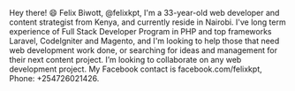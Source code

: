 Hey there! 😄 Felix Biwott, @felixkpt, I'm a 33-year-old web developer and content strategist from Kenya, and currently reside in Nairobi. I've long term experience of Full Stack Developer Program in PHP and top frameworks Laravel, CodeIgniter and Magento, and I'm looking to help those that need web development work done, or searching for ideas and management for their next content project.
I’m looking to collaborate on any web development project.
My Facebook contact is facebook.com/felixkpt, Phone: +254726021426.

